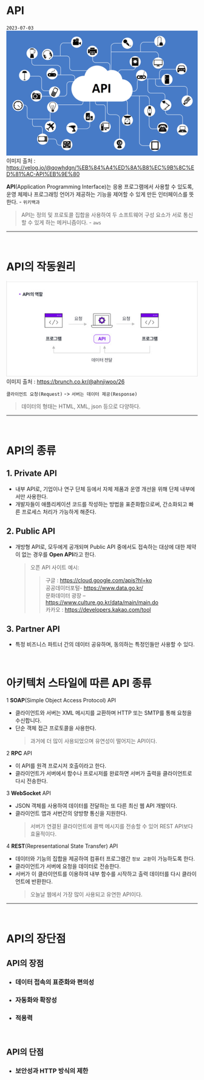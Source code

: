 # API

`2023-07-03`
![API-Platforms](./img/API-Platforms.png)
이미지 출처 : https://velog.io/@qowhdgn/%EB%84%A4%ED%8A%B8%EC%9B%8C%ED%81%AC-API%EB%9E%80

**API**(Application Programming Interface)는 응용 프로그램에서 사용할 수 있도록, 운영 체제나 프로그래밍 언어가 제공하는 기능을 제어할 수 있게 만든 인터페이스를 뜻한다. - `위키백과`

> API는 정의 및 프로토콜 집합을 사용하여 두 소프트웨어 구성 요소가 서로 통신할 수 있게 하는 메커니즘이다. - `aws`

---

<br>

# API의 작동원리

![API-WORKS](./img/API-WORKS.jpg)
<br>
이미지 출처 : https://brunch.co.kr/@ahnjiwoo/26

`클라이언트 요청(Request)` -> `서버는 데이터 제공(Response)`

> 데이터의 형태는 HTML, XML, json 등으로 다양하다.

---

<br>

# API의 종류

## 1. **Private** API

- 내부 API로, 기업이나 연구 단체 등에서 자체 제품과 운영 개선을 위해 단체 내부에서만 사용한다.
- 개발자들이 애플리케이션 코드를 작성하는 방법을 표준화함으로써, 간소화되고 빠른 프로세스 처리가 가능하게 해준다.

## 2. **Public** API

- 개방형 API로, 모두에게 공개되며 Public API 중에서도 접속하는 대상에 대한 제약이 없는 경우를 **Open API**라고 한다.
  > 오픈 API 사이트 예시:
  >
  > > 구글 : https://cloud.google.com/apis?hl=ko <br>
  > > 공공데이터포털- https://www.data.go.kr/ <br>
  > > 문화데이터 광장 – https://www.culture.go.kr/data/main/main.do <br>
  > > 카카오 : https://developers.kakao.com/tool

## 3. **Partner** API

- 특정 비즈니스 파트너 간의 데이터 공유하며, 동의하는 특정인들만 사용할 수 있다.

<br>

# 아키텍처 스타일에 따른 API 종류

1 **SOAP**(Simple Object Access Protocol) API

- 클라이언트와 서버는 XML 메시지를 교환하며 HTTP 또는 SMTP를 통해 요청을 수신합니다.
- 단순 객체 접근 프로토콜을 사용한다.
  > 과거에 더 많이 사용되었으며 유연성이 떨어지는 API이다.

2 **RPC** API

- 이 API를 원격 프로시저 호출이라고 한다.
- 클라이언트가 서버에서 함수나 프로시저를 완료하면 서버가 출력을 클라이언트로 다시 전송한다.

3 **WebSocket** API

- JSON 객체를 사용하여 데이터를 전달하는 또 다른 최신 웹 API 개발이다.
- 클라이언트 앱과 서번간의 양방향 통신을 지원한다.
  > 서버가 연결된 클라이언트에 콜백 메시지를 전송할 수 있어 REST API보다 효율적이다.

4 **REST**(Representational State Transfer) API

- 데이터와 기능의 집합을 제공하여 컴퓨터 프로그램간 `정보 교환`이 가능하도록 한다.
- 클라이언트가 서버에 요청을 데이터로 전송한다.
- 서버가 이 클라이언트를 이용하여 내부 함수를 시작하고 출력 데이터를 다시 클라이언트에 반환한다.
  > 오늘날 웹에서 가장 많이 사용되고 유연한 API이다.

---

<br>

# API의 장단점

## API의 장점

- ### 데이터 접속의 표준화와 편의성

- ### 자동화와 확장성

- ### 적용력

<br>

## API의 단점

- ### 보안성과 HTTP 방식의 제한
